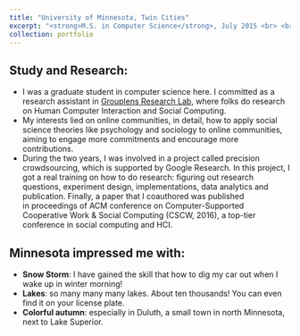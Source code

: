 ```yaml
---
title: "University of Minnesota, Twin Cities"
excerpt: "<strong>M.S. in Computer Science</strong>, July 2015 <br> <br/><img src='/images/umn.jpg'>"
collection: portfolio
---
```


## Study and Research:
* I was a graduate student in computer science here. I committed as a research assistant in [Grouplens Research Lab](https://grouplens.org/), where folks do research on Human Computer Interaction and Social Computing. 
* My interests lied on online communities, in detail, how to apply social science theories like psychology and sociology to online communities, aiming to engage more commitments and encourage more contributions.
* During the two years, I was involved in a project called precision crowdsourcing, which is supported by Google Research. In this project, I got a real training on how to do research: figuring out research questions, experiment design, implementations, data analytics and publication.
  Finally, a paper that I coauthored was published in proceedings of ACM conference on Computer-Supported Cooperative Work & Social Computing (CSCW, 2016), a top-tier conference in social computing and HCI.  


## Minnesota impressed me with:
* **Snow Storm**: I have gained the skill that how to dig my car out when I wake up in winter morning!
* **Lakes**: so many many many lakes. About ten thousands! You can even find it on your license plate. 
* **Colorful autumn**: especially in Duluth, a small town in north Minnesota, next to Lake Superior.
